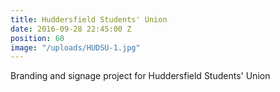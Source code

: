 ```yaml
---
title: Huddersfield Students' Union
date: 2016-09-28 22:45:00 Z
position: 60
image: "/uploads/HUDSU-1.jpg"
---
```


Branding and signage project for Huddersfield Students' Union